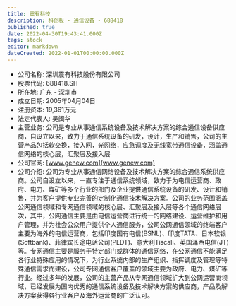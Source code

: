 ```yaml
---
title: 震有科技
description: 科创板 - 通信设备 - 688418
published: true
date: 2022-04-30T19:43:41.000Z
tags: stock
editor: markdown
dateCreated: 2022-01-01T00:00:00.000Z
---
```


- 公司名称: 深圳震有科技股份有限公司
- 股票代码: 688418.SH
- 所在地: 广东 - 深圳市
- 成立日期: 2005年04月04日
- 注册资本: 19,361万元
- 法定代表人: 吴闽华
- 主营业务: 公司是专业从事通信系统设备及技术解决方案的综合通信设备供应商，自设立以来，致力于通信系统设备的研发，设计，生产和销售，公司的主营产品包括软交换，接入网，光网络，应急调度及无线宽带通信设备，涵盖通信网络的核心层，汇聚层及接入层
- 公司官网: [www.genew.com](www.genew.com)
- 公司介绍: 公司为专业从事通信网络设备及技术解决方案的综合通信系统供应商。公司自设立以来，一直专注于通信系统领域，致力于为电信运营商、政府、电力、煤矿等多个行业的部门及企业提供通信系统设备的研发、设计和销售，并为客户提供专业完善的定制化通信技术解决方案。公司的业务范围涵盖公网通信领域和专网通信领域的核心层、汇聚层及接入层等各个通信网络层次，其中，公网通信主要是由电信运营商进行统一的网络建设、运营维护和用户管理，并为社会公众用户提供个人通信服务，公司公网通信领域的终端客户主要为海外的电信运营商，包括印度国有电信(BSNL)、印度TATA、日本软银(Softbank)、菲律宾长途电话公司(PLDT)、意大利Tiscali、英国泽西电信(JT)等。专网通信主要是服务于特定部门或群体的通信网络，在公网通信不能满足各行业特殊应用的情况下，为行业系统内部的生产组织、指挥调度及管理等特殊通信需求而建设，公司专网通信客户覆盖的领域主要为政府、电力、煤矿等行业。经过多年的发展，公司的主营产品从专网通信领域扩大到公网运营商领域，已经发展为国内优秀的通信系统设备及技术解决方案的供应商，产品及解决方案获得各行业客户及海外运营商的广泛认可。


